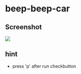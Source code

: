 # beep-beep-car

## Screenshot
<img src="visualizer_demo.gif">

## hint
* press 'p' after run checkbutton